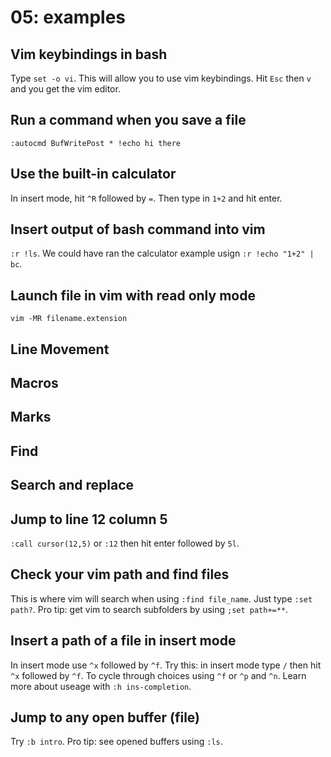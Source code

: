 # 05: examples

## Vim keybindings in bash
Type `set -o vi`. This will allow you to use vim 
keybindings. Hit `Esc` then `v` and you get 
the vim editor.

## Run a command when you save a file
`:autocmd BufWritePost * !echo hi there`

## Use the built-in calculator
In insert mode, hit `^R` followed by `=`. Then type
in `1+2` and hit enter.

## Insert output of bash command into vim
`:r !ls`. We could have ran the calculator example
usign `:r !echo "1+2" | bc`.

## Launch file in vim with read only mode
`vim -MR filename.extension`

## Line Movement

## Macros

## Marks

## Find

## Search and replace

## Jump to line 12 column 5
`:call cursor(12,5)` or `:12` then hit enter followed by `5l`.

## Check your vim path and find files
This is where vim will search when using `:find file_name`. 
Just type `:set path?`. Pro tip: get vim to search subfolders by using `;set path+=**`.

## Insert a path of a file in insert mode 
In insert mode use `^x` followed by `^f`. Try this: in insert mode 
type `/` then hit `^x` followed by `^f`. To cycle through choices
using `^f` or `^p` and `^n`. Learn more about useage with `:h ins-completion`.

## Jump to any open buffer (file)
Try `:b intro`. Pro tip: see opened buffers using `:ls`.
